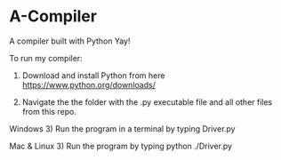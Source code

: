 # A-Compiler
A compiler built with Python
 Yay!
 
To run my compiler:

1) Download and install Python from here https://www.python.org/downloads/

2) Navigate the the folder with the .py executable file and all other files from this repo.

Windows
3) Run the program in a terminal by typing Driver.py

Mac & Linux
3) Run the program by typing python ./Driver.py